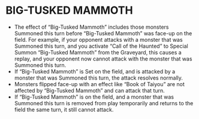 # BIG-TUSKED MAMMOTH

*   The effect of “Big-Tusked Mammoth” includes those monsters Summoned this turn before “Big-Tusked Mammoth” was face-up on the field. For example, if your opponent attacks with a monster that was Summoned this turn, and you activate “Call of the Haunted” to Special Summon “Big-Tusked Mammoth” from the Graveyard, this causes a replay, and your opponent now cannot attack with the monster that was Summoned this turn.
*   If “Big-Tusked Mammoth” is Set on the field, and is attacked by a monster that was Summoned this turn, the attack resolves normally.
*   Monsters flipped face-up with an effect like “Book of Taiyou” are not affected by “Big-Tusked Mammoth” and can attack that turn.
*   If “Big-Tusked Mammoth” is on the field, and a monster that was Summoned this turn is removed from play temporarily and returns to the field the same turn, it still cannot attack.
